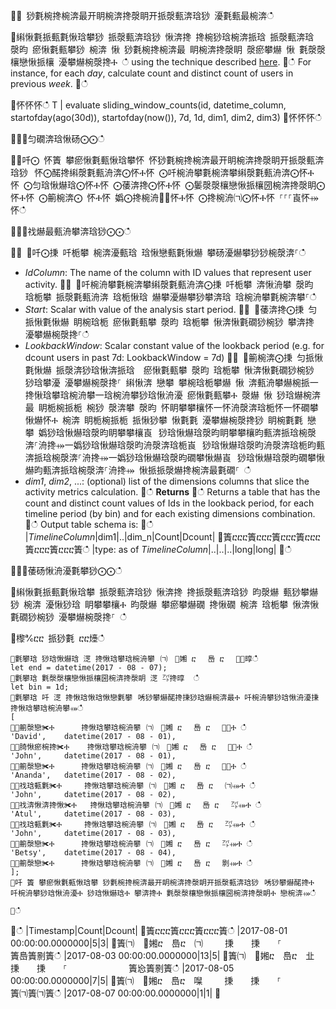 ਍⌀ 猀氀椀搀椀渀最开眀椀渀搀漀眀开挀漀甀渀琀猀 瀀氀甀最椀渀ഀഀ
਍䌀愀氀挀甀氀愀琀攀猀 挀漀甀渀琀猀 愀渀搀 搀椀猀琀椀渀挀琀 挀漀甀渀琀 漀昀 瘀愀氀甀攀猀 椀渀 愀 猀氀椀搀椀渀最 眀椀渀搀漀眀 漀瘀攀爀 愀 氀漀漀欀戀愀挀欀 瀀攀爀椀漀搀Ⰰ ഀഀ
using the technique described [here](samples.md#performing-aggregations-over-a-sliding-window).਍ഀഀ
For instance, for each *day*, calculate count and distinct count of users in previous *week*. ਍ഀഀ
<!-- csl -->਍怀怀怀ഀഀ
T | evaluate sliding_window_counts(id, datetime_column, startofday(ago(30d)), startofday(now()), 7d, 1d, dim1, dim2, dim3)਍怀怀怀ഀഀ
਍⨀⨀匀礀渀琀愀砀⨀⨀ഀഀ
਍⨀吀⨀ 怀簀 攀瘀愀氀甀愀琀攀怀 怀猀氀椀搀椀渀最开眀椀渀搀漀眀开挀漀甀渀琀猀⠀怀⨀䤀搀䌀漀氀甀洀渀⨀怀Ⰰ怀 ⨀吀椀洀攀氀椀渀攀䌀漀氀甀洀渀⨀怀Ⰰ怀 ⨀匀琀愀爀琀⨀怀Ⰰ怀 ⨀䔀渀搀⨀怀Ⰰ怀 ⨀䰀漀漀欀戀愀挀欀圀椀渀搀漀眀⨀怀Ⰰ怀 ⨀䈀椀渀⨀ 怀Ⰰ怀 嬀⨀搀椀洀㄀⨀怀Ⰰ怀 ⨀搀椀洀㈀⨀怀Ⰰ怀 ⸀⸀⸀崀怀⤀怀ഀഀ
਍⨀⨀䄀爀最甀洀攀渀琀猀⨀⨀ഀഀ
਍⨀ ⨀吀⨀㨀 吀栀攀 椀渀瀀甀琀 琀愀戀甀氀愀爀 攀砀瀀爀攀猀猀椀漀渀⸀ഀഀ
* *IdColumn*: The name of the column with ID values that represent user activity. ਍⨀ ⨀吀椀洀攀氀椀渀攀䌀漀氀甀洀渀⨀㨀 吀栀攀 渀愀洀攀 漀昀 琀栀攀 挀漀氀甀洀渀 琀栀愀琀 爀攀瀀爀攀猀攀渀琀 琀椀洀攀氀椀渀攀⸀ഀഀ
* *Start*: Scalar with value of the analysis start period.਍⨀ ⨀䔀渀搀⨀㨀 匀挀愀氀愀爀 眀椀琀栀 瘀愀氀甀攀 漀昀 琀栀攀 愀渀愀氀礀猀椀猀 攀渀搀 瀀攀爀椀漀搀⸀ഀഀ
* *LookbackWindow*: Scalar constant value of the lookback period (e.g. for dcount users in past 7d: LookbackWindow = 7d)਍⨀ ⨀䈀椀渀⨀㨀 匀挀愀氀愀爀 挀漀渀猀琀愀渀挀琀  瘀愀氀甀攀 漀昀 琀栀攀 愀渀愀氀礀猀椀猀 猀琀攀瀀 瀀攀爀椀漀搀⸀ 䌀愀渀 戀攀 攀椀琀栀攀爀 愀 渀甀洀攀爀椀挀⼀搀愀琀攀琀椀洀攀⼀琀椀洀攀猀琀愀洀瀀 瘀愀氀甀攀Ⰰ 漀爀 愀 猀琀爀椀渀最 眀栀椀挀栀 椀猀 漀渀攀 漀昀 怀眀攀攀欀怀⼀怀洀漀渀琀栀怀⼀怀礀攀愀爀怀Ⰰ 椀渀 眀栀椀挀栀 挀愀猀攀 愀氀氀 瀀攀爀椀漀搀猀 眀椀氀氀 戀攀 嬀猀琀愀爀琀漀昀眀攀攀欀崀⠀猀琀愀爀琀漀昀眀攀攀欀昀甀渀挀琀椀漀渀⸀洀搀⤀⼀嬀猀琀愀爀琀漀昀洀漀渀琀栀崀⠀猀琀愀爀琀漀昀洀漀渀琀栀昀甀渀挀琀椀漀渀⸀洀搀⤀⼀嬀猀琀愀爀琀漀昀礀攀愀爀崀⠀猀琀愀爀琀漀昀礀攀愀爀昀甀渀挀琀椀漀渀⸀洀搀⤀ 愀挀挀漀爀搀椀渀最氀礀⸀ ഀഀ
* *dim1*, *dim2*, ...: (optional) list of the dimensions columns that slice the activity metrics calculation.਍ഀഀ
**Returns**਍ഀഀ
Returns a table that has the count and distinct count values of Ids in the lookback period, for each timeline period (by bin) and for each existing dimensions combination.਍ഀഀ
Output table schema is:਍ഀഀ
|*TimelineColumn*|dim1|..|dim_n|Count|Dcount|਍簀ⴀⴀⴀ簀ⴀⴀⴀ簀ⴀⴀⴀ簀ⴀⴀⴀ簀ⴀⴀⴀ簀ⴀⴀⴀ簀ഀഀ
|type: as of *TimelineColumn*|..|..|..|long|long|਍ഀഀ
਍⨀⨀䔀砀愀洀瀀氀攀猀⨀⨀ഀഀ
਍䌀愀氀挀甀氀愀琀攀 挀漀甀渀琀猀 愀渀搀 搀挀漀甀渀琀猀 昀漀爀 甀猀攀爀猀 椀渀 瀀愀猀琀 眀攀攀欀Ⰰ 昀漀爀 攀瘀攀爀礀 搀愀礀 椀渀 琀栀攀 愀渀愀氀礀猀椀猀 瀀攀爀椀漀搀⸀ ഀഀ
਍㰀℀ⴀⴀ 挀猀氀 ⴀⴀ㸀ഀഀ
```਍氀攀琀 猀琀愀爀琀 㴀 搀愀琀攀琀椀洀攀⠀㈀　㄀㜀 ⴀ 　㠀 ⴀ 　㄀⤀㬀ഀഀ
let end = datetime(2017 - 08 - 07); ਍氀攀琀 氀漀漀欀戀愀挀欀圀椀渀搀漀眀 㴀 ㌀搀㬀  ഀഀ
let bin = 1d;਍氀攀琀 吀 㴀 搀愀琀愀琀愀戀氀攀⠀唀猀攀爀䤀搀㨀猀琀爀椀渀最Ⰰ 吀椀洀攀猀琀愀洀瀀㨀搀愀琀攀琀椀洀攀⤀ഀഀ
[਍✀䈀漀戀✀Ⰰ      搀愀琀攀琀椀洀攀⠀㈀　㄀㜀 ⴀ 　㠀 ⴀ 　㄀⤀Ⰰ ഀഀ
'David',    datetime(2017 - 08 - 01), ਍✀䐀愀瘀椀搀✀Ⰰ    搀愀琀攀琀椀洀攀⠀㈀　㄀㜀 ⴀ 　㠀 ⴀ 　㄀⤀Ⰰ ഀഀ
'John',     datetime(2017 - 08 - 01), ਍✀䈀漀戀✀Ⰰ      搀愀琀攀琀椀洀攀⠀㈀　㄀㜀 ⴀ 　㠀 ⴀ 　㄀⤀Ⰰ ഀഀ
'Ananda',   datetime(2017 - 08 - 02),  ਍✀䄀琀甀氀✀Ⰰ     搀愀琀攀琀椀洀攀⠀㈀　㄀㜀 ⴀ 　㠀 ⴀ 　㈀⤀Ⰰ ഀഀ
'John',     datetime(2017 - 08 - 02), ਍✀䄀渀愀渀搀愀✀Ⰰ   搀愀琀攀琀椀洀攀⠀㈀　㄀㜀 ⴀ 　㠀 ⴀ 　㌀⤀Ⰰ ഀഀ
'Atul',     datetime(2017 - 08 - 03), ਍✀䄀琀甀氀✀Ⰰ     搀愀琀攀琀椀洀攀⠀㈀　㄀㜀 ⴀ 　㠀 ⴀ 　㌀⤀Ⰰ ഀഀ
'John',     datetime(2017 - 08 - 03), ਍✀䈀漀戀✀Ⰰ      搀愀琀攀琀椀洀攀⠀㈀　㄀㜀 ⴀ 　㠀 ⴀ 　㌀⤀Ⰰ ഀഀ
'Betsy',    datetime(2017 - 08 - 04), ਍✀䈀漀戀✀Ⰰ      搀愀琀攀琀椀洀攀⠀㈀　㄀㜀 ⴀ 　㠀 ⴀ 　㔀⤀Ⰰ ഀഀ
];਍吀 簀 攀瘀愀氀甀愀琀攀 猀氀椀搀椀渀最开眀椀渀搀漀眀开挀漀甀渀琀猀⠀唀猀攀爀䤀搀Ⰰ 吀椀洀攀猀琀愀洀瀀Ⰰ 猀琀愀爀琀Ⰰ 攀渀搀Ⰰ 氀漀漀欀戀愀挀欀圀椀渀搀漀眀Ⰰ 戀椀渀⤀ഀഀ
਍ഀഀ
```਍ഀഀ
|Timestamp|Count|Dcount|਍簀ⴀⴀⴀ簀ⴀⴀⴀ簀ⴀⴀⴀ簀ഀഀ
|2017-08-01 00:00:00.0000000|5|3|਍簀㈀　㄀㜀ⴀ　㠀ⴀ　㈀ 　　㨀　　㨀　　⸀　　　　　　　簀㠀簀㔀簀ഀഀ
|2017-08-03 00:00:00.0000000|13|5|਍簀㈀　㄀㜀ⴀ　㠀ⴀ　㐀 　　㨀　　㨀　　⸀　　　　　　　簀㤀簀㔀簀ഀഀ
|2017-08-05 00:00:00.0000000|7|5|਍簀㈀　㄀㜀ⴀ　㠀ⴀ　㘀 　　㨀　　㨀　　⸀　　　　　　　簀㈀簀㈀簀ഀഀ
|2017-08-07 00:00:00.0000000|1|1|਍